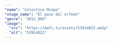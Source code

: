 ```yaml
---
"name": "Colectivo Miope"
"stage_name": "El paso del orfeón"
"genre": "2012_089"
"image":
  "src": "https://mafi.tv/assets/53914022.webp"
  "alt": "53914022"
---
```

